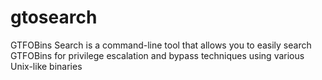 # gtosearch
GTFOBins Search is a command-line tool that allows you to easily search GTFOBins for privilege escalation and bypass techniques using various Unix-like binaries

